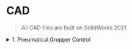 # CAD
>All CAD files are built on SolidWorks 2021

<details>
  <summary>1. Pneumatical Gropper Control </summary>
</details>

